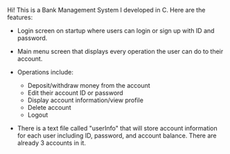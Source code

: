 Hi! This is a Bank Management System I developed in C.
Here are the features:

- Login screen on startup where users can login or sign up with ID and password.
- Main menu screen that displays every operation the user can do to their account.
- Operations include:
  - Deposit/withdraw money from the account
  - Edit their account ID or password
  - Display account information/view profile
  - Delete account
  - Logout

- There is a text file called "userInfo" that will store account information for
each user including ID, password, and account balance. There are already 3 accounts in it.

